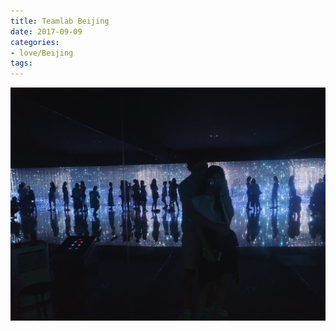 ```yaml
---
title: Teamlab Beijing
date: 2017-09-09
categories:
- love/Beijing
tags:
---
```

<img src="images/9-9/2.jpg" class="full-image" />



